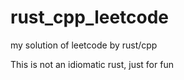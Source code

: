 # rust_cpp_leetcode
my solution of leetcode by rust/cpp

This is not an idiomatic rust, just for fun
